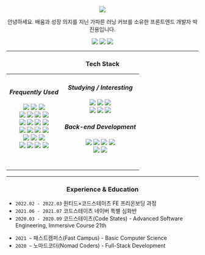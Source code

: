 <div align="center">
  <a href="#"><img src="https://capsule-render.vercel.app/api?type=waving&color=_hexcode&height=100&section=header&text=dev.jinyongp&desc=Front-end%20Developer&descAlignY=80&fontSize=50&fontColor=ccc&fontAlignY=40" /></a>
  
  <p>안녕하세요. 배움과 성장 의지를 지닌 가파른 러닝 커브를 소유한 프론트엔드 개발자 박진용입니다.</p>
  
  <div>
    <a href="mailto:dev.jinyongp@gmail.com"><img src="https://img.shields.io/badge/-Gmail-EA4335?logo=gmail&logoColor=white&style=flat" /></a>
    <a href="https://jinyongp.dev"><img src="https://img.shields.io/badge/-Dev Blog-003E54?logo=devpost&logoColor=white&style=flat" /></a>
    <a href="#"><img src="https://hits.seeyoufarm.com/api/count/incr/badge.svg?url=https%3A%2F%2Fgithub.com%2Fjinyongp%2Fhit-counter&count_bg=%2340433E&title_bg=%23181717&icon=github.svg&icon_color=%23E7E7E7&title=Visits&edge_flat=false"/></a>
  </div>
  
  <hr />
  
  <h3>Tech Stack</h3>
  
  <table>
  <tr align="center">
  <td>
  <h4><i>Frequently Used</i></h4>
  <div>
    <a href="#"><img src="https://img.shields.io/badge/-React.js / RN-61DAFB?logo=react&logoColor=white&style=flat" /></a>
    <a href="#"><img src="https://img.shields.io/badge/-Modern JS-F7DF1E?logo=javascript&logoColor=white&style=flat" /></a>
    <a href="#"><img src="https://img.shields.io/badge/-TypeScript-3178C6?logo=typescript&logoColor=white&style=flat" /></a>
  </div>

  <div>
    <a href="#"><img src="https://img.shields.io/badge/-Styled Components-DB7093?logo=styledcomponents&logoColor=white&style=flat" /></a>
    <a href="#"><img src="https://img.shields.io/badge/-Tailwind CSS-06B6D4?logo=tailwindcss&logoColor=white&style=flat" /></a>
    <a href="#"><img src="https://img.shields.io/badge/-Webpack-8DD6F9?logo=webpack&logoColor=white&style=flat" /></a>
    <a href="#"><img src="https://img.shields.io/badge/-Babel-F9DC3E?logo=babel&logoColor=white&style=flat" /></a>
  </div>

  <div>
    <a href="#"><img src="https://img.shields.io/badge/-Apollo GraphQL-311C87?logo=apollographql&logoColor=white&style=flat" /></a>
    <a href="#"><img src="https://img.shields.io/badge/-WebRTC-333333?logo=webrtc&logoColor=white&style=flat" /></a>
    <a href="#"><img src="https://img.shields.io/badge/-SocketIO-010101?logo=socketdotio&logoColor=white&style=flat" /></a>
    <a href="#"><img src="https://img.shields.io/badge/-JWT-000000?logo=jsonwebtokens&logoColor=white&style=flat" /></a>
  </div>

  <div>
    <a href="#"><img src="https://img.shields.io/badge/-Github Actions-2088FF?logo=githubactions&logoColor=white&style=flat" /></a>
    <a href="#"><img src="https://img.shields.io/badge/-Netlify-00C7B7?logo=netlify&logoColor=white&style=flat" /></a>
    <a href="#"><img src="https://img.shields.io/badge/-Heroku-430098?logo=heroku&logoColor=white&style=flat" /></a>
    <a href="#"><img src="https://img.shields.io/badge/-Vercel-000000?logo=vercel&logoColor=white&style=flat" /></a>
  </div>

  <div>
    <a href="#"><img src="https://img.shields.io/badge/-GCP-4285F4?logo=googlecloud&logoColor=white&style=flat" /></a>
    <a href="#"><img src="https://img.shields.io/badge/-AWS EC2|S3|RDS-232F3E?logo=amazonaws&logoColor=white&style=flat" /></a>
    <a href="#"><img src="https://img.shields.io/badge/-Serverless-FD5750?logo=serverless&logoColor=white&style=flat" /></a>
  </div>

  <div>
    <a href="#"><img src="https://img.shields.io/badge/-ESLint-4B32C3?logo=eslint&logoColor=white&style=flat" /></a>
    <a href="#"><img src="https://img.shields.io/badge/-Prettier-F7B93E?logo=prettier&logoColor=white&style=flat" /></a>
    <a href="#"><img src="https://img.shields.io/badge/-VSCode-007ACC?logo=visualstudiocode&logoColor=white&style=flat" /></a>
    <a href="#"><img src="https://img.shields.io/badge/-Chrome DevTools-4285F4?logo=googlechrome&logoColor=white&style=flat" /></a>
  </div>
    
  <h6></h6>
  </td>
  <td>
  <h4><i>Studying / Interesting</i></h4>
  <div>
    <a href="#"><img src="https://img.shields.io/badge/-Vue.js-4FC08D?logo=vuedotjs&logoColor=white&style=flat" /></a>
    <a href="#"><img src="https://img.shields.io/badge/-React 18-61DAFB?logo=react&logoColor=white&style=flat" /></a>
    <a href="#"><img src="https://img.shields.io/badge/-Next.js-000000?logo=nextdotjs&logoColor=white&style=flat" /></a>
  </div> 
  <div>
    <a href="#"><img src="https://img.shields.io/badge/-D3.js-F9A03C?logo=d3dotjs&logoColor=white&style=flat" /></a>
    <a href="#"><img src="https://img.shields.io/badge/-HTML5 Canvas-E34F26?logo=html5&logoColor=white&style=flat" /></a>
    <a href="#"><img src="https://img.shields.io/badge/-Framer Motion-0055FF?logo=framer&logoColor=white&style=flat" /></a>
  </div>

  <h4><i>Back-end Development</i></h4>
  <div>
    <a href="#"><img src="https://img.shields.io/badge/-Node.js-339933?logo=nodedotjs&logoColor=white&style=flat" /></a>
    <a href="#"><img src="https://img.shields.io/badge/-Express-000000?logo=express&logoColor=white&style=flat" /></a>
    <a href="#"><img src="https://img.shields.io/badge/-RestAPI-000000?&style=flat" /></a>
    <a href="#"><img src="https://img.shields.io/badge/-GraphQL-E10098?logo=graphql&logoColor=white&style=flat" /></a>
  </div>
  <div>
    <a href="#"><img src="https://img.shields.io/badge/-PostgreSQL-4169E1?logo=postgresql&logoColor=white&style=flat" /></a>
    <a href="#"><img src="https://img.shields.io/badge/-Prisma-2D3748?logo=prisma&logoColor=white&style=flat" /></a>
  </div>
    
  <h6></h6>
  </td>
  </tr>
  </table>
  
  <hr />
  
  <h3>Experience & Education</h3>
  
  <div align="left">
    <ul>
      <li><code>2022.02 - 2022.03</code> 원티드×코드스테이츠 FE 프리온보딩 과정</li>
      <li><code>2021.06 - 2021.07</code> 코드스테이츠 네이버 특별 심화반</li>
      <li><code>2020.03 - 2020.09</code> 코드스테이츠(Code States) - Advanced Software Engineering, Immersive Course 21th</li>
    </ul>
    <ul>
      <li><code>2021 ~</code> 패스트캠퍼스(Fast Campus) - Basic Computer Science</li>
      <li><code>2020 ~</code> 노마드코더(Nomad Coders) - Full-Stack Development</li>
    </ul>
  </div>
</div>
